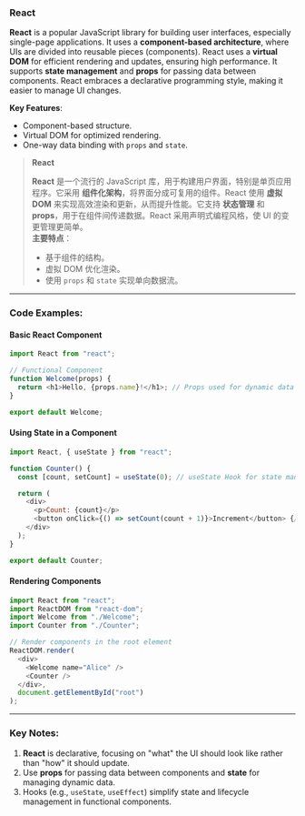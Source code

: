 ### React

<audio src="C:\Users\10691\Downloads\__React__ is a .mp3"></audio>

**React** is a popular JavaScript library for building user interfaces, especially single-page applications. It uses a **component-based architecture**, where UIs are divided into reusable pieces (components). React uses a **virtual DOM** for efficient rendering and updates, ensuring high performance. It supports **state management** and **props** for passing data between components. React embraces a declarative programming style, making it easier to manage UI changes.

**Key Features**:  
- Component-based structure.  
- Virtual DOM for optimized rendering.  
- One-way data binding with `props` and `state`.

> **React**  
>
> <audio src="C:\Users\10691\Downloads\React 是一个流行的 Ja.mp3"></audio>
>
> **React** 是一个流行的 JavaScript 库，用于构建用户界面，特别是单页应用程序。它采用 **组件化架构**，将界面分成可复用的组件。React 使用 **虚拟 DOM** 来实现高效渲染和更新，从而提升性能。它支持 **状态管理** 和 **props**，用于在组件间传递数据。React 采用声明式编程风格，使 UI 的变更管理更简单。  
> **主要特点**：  
>
> - 基于组件的结构。  
> - 虚拟 DOM 优化渲染。  
> - 使用 `props` 和 `state` 实现单向数据流。

---

### Code Examples:

<audio src="C:\Users\10691\Downloads\这段代码展示了React的核心.mp3"></audio>

#### **Basic React Component**
```javascript
import React from "react";

// Functional Component
function Welcome(props) {
  return <h1>Hello, {props.name}!</h1>; // Props used for dynamic data
}

export default Welcome;
```

#### **Using State in a Component**
```javascript
import React, { useState } from "react";

function Counter() {
  const [count, setCount] = useState(0); // useState Hook for state management

  return (
    <div>
      <p>Count: {count}</p>
      <button onClick={() => setCount(count + 1)}>Increment</button> {/* Event handling */}
    </div>
  );
}

export default Counter;
```

#### **Rendering Components**
```javascript
import React from "react";
import ReactDOM from "react-dom";
import Welcome from "./Welcome";
import Counter from "./Counter";

// Render components in the root element
ReactDOM.render(
  <div>
    <Welcome name="Alice" />
    <Counter />
  </div>,
  document.getElementById("root")
);
```

---

### Key Notes:

<audio src="C:\Users\10691\Downloads\1. __React__ is.mp3"></audio>

1. **React** is declarative, focusing on "what" the UI should look like rather than "how" it should update.  
2. Use **props** for passing data between components and **state** for managing dynamic data.  
3. Hooks (e.g., `useState`, `useEffect`) simplify state and lifecycle management in functional components.